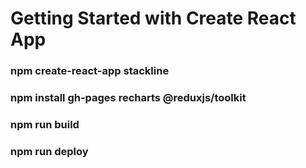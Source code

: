 # Getting Started with Create React App

### npm create-react-app stackline
### npm install gh-pages recharts @reduxjs/toolkit
### npm run build
### npm run deploy
